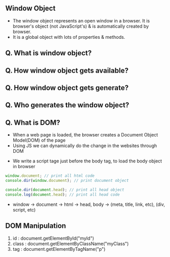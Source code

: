 ## Window Object
- The window object represents an open window in a browser. It is browser's object (not JavaScript's) & is automatically created by browser.
- It is a global object with lots of properties & methods.

## Q. What is window object?
## Q. How window object gets available?
## Q. How window object gets generate?
## Q. Who generates the window object?

## Q. What is DOM?
- When a web page is loaded, the browser creates a Document Object Model(DOM) of the page
- Using JS we can dynamically do the change in the websites through DOM 
* We write a script tage just before the body tag, to load the body object in browser
```js
window.document; // print all html code
console.dir(window.document); // print document object

console.dir(document.head); // print all head object
console.log(document.head); // print all head code
```
* window -> document -> html -> head, body -> (meta, title, link, etc), (div, script, etc)

## DOM Manipulation
1. id : document.getElementById("myId")
2. class : document.getElementByClassName("myClass")
3. tag : document.getElementByTagName("p")